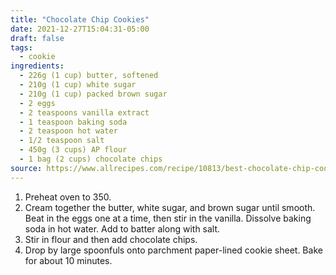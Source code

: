 ```yaml
---
title: "Chocolate Chip Cookies"
date: 2021-12-27T15:04:31-05:00
draft: false
tags:
  - cookie
ingredients:
  - 226g (1 cup) butter, softened
  - 210g (1 cup) white sugar
  - 210g (1 cup) packed brown sugar
  - 2 eggs
  - 2 teaspoons vanilla extract
  - 1 teaspoon baking soda
  - 2 teaspoon hot water
  - 1/2 teaspoon salt
  - 450g (3 cups) AP flour
  - 1 bag (2 cups) chocolate chips
source: https://www.allrecipes.com/recipe/10813/best-chocolate-chip-cookies/
---
```


1. Preheat oven to 350.
2. Cream together the butter, white sugar, and brown sugar until smooth. Beat in the eggs one at a time, then stir in the vanilla. Dissolve baking soda in hot water. Add to batter along with salt.
3. Stir in flour and then add chocolate chips.
4. Drop by large spoonfuls onto parchment paper-lined cookie sheet. Bake for about 10 minutes.
